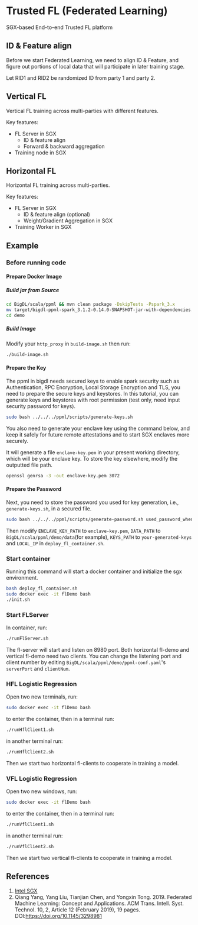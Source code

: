 # Trusted FL (Federated Learning)

SGX-based End-to-end Trusted FL platform

## ID & Feature align

Before we start Federated Learning, we need to align ID & Feature, and figure out portions of local data that will participate in later training stage.

Let RID1 and RID2 be randomized ID from party 1 and party 2.

## Vertical FL

Vertical FL training across multi-parties with different features.

Key features:

* FL Server in SGX
    * ID & feature align
    * Forward & backward aggregation
* Training node in SGX

## Horizontal FL

Horizontal FL training across multi-parties.

Key features:

* FL Server in SGX
   * ID & feature align (optional)
   * Weight/Gradient Aggregation in SGX
* Training Worker in SGX
## Example 

### Before running code

#### **Prepare Docker Image**

##### **Build jar from Source**

```bash
cd BigDL/scala/ppml && mvn clean package -DskipTests -Pspark_3.x
mv target/bigdl-ppml-spark_3.1.2-0.14.0-SNAPSHOT-jar-with-dependencies.jar demo
cd demo
```

##### **Build Image**
Modify your `http_proxy` in `build-image.sh` then run:

```bash
./build-image.sh
```

#### **Prepare the Key**

The ppml in bigdl needs secured keys to enable spark security such as Authentication, RPC Encryption, Local Storage Encryption and TLS, you need to prepare the secure keys and keystores. In this tutorial, you can generate keys and keystores with root permission (test only, need input security password for keys).

```bash
sudo bash ../../../ppml/scripts/generate-keys.sh
```

You also need to generate your enclave key using the command below, and keep it safely for future remote attestations and to start SGX enclaves more securely.

It will generate a file `enclave-key.pem` in your present working directory, which will be your enclave key. To store the key elsewhere, modify the outputted file path.

```bash
openssl genrsa -3 -out enclave-key.pem 3072
```

#### **Prepare the Password**

Next, you need to store the password you used for key generation, i.e., `generate-keys.sh`, in a secured file.

```bash
sudo bash ../../../ppml/scripts/generate-password.sh used_password_when_generate_keys
```

Then modify `ENCLAVE_KEY_PATH` to `enclave-key.pem`, `DATA_PATH` to `BigDL/scala/ppml/demo/data`(for example), `KEYS_PATH` to `your-generated-keys` and `LOCAL_IP` in `deploy_fl_container.sh`.

### **Start container**
Running this command will start a docker container and initialize the sgx environment.

```bash
bash deploy_fl_container.sh
sudo docker exec -it flDemo bash
./init.sh
```

### **Start FLServer**
In container, run:

```bash
./runFlServer.sh
```
The fl-server will start and listen on 8980 port. Both horizontal fl-demo and vertical fl-demo need two clients. You can change the listening port and client number by editing `BigDL/scala/ppml/demo/ppml-conf.yaml`'s `serverPort` and `clientNum`.  

### **HFL Logistic Regression**
Open two new terminals, run:

```bash
sudo docker exec -it flDemo bash
```

to enter the container, then in a terminal run:

```bash
./runHflClient1.sh
```

in another terminal run:

```bash
./runHflClient2.sh
```

Then we start two horizontal fl-clients to cooperate in training a model.

### **VFL Logistic Regression**
Open two new windows, run:

```bash
sudo docker exec -it flDemo bash
```

to enter the container, then in a terminal run:

```bash
./runVflClient1.sh
```

in another terminal run:

```bash
./runVflClient2.sh
```

Then we start two vertical fl-clients to cooperate in training a model.

## References

1. [Intel SGX](https://software.intel.com/content/www/us/en/develop/topics/software-guard-extensions.html)
2. Qiang Yang, Yang Liu, Tianjian Chen, and Yongxin Tong. 2019. Federated Machine Learning: Concept and Applications. ACM Trans. Intell. Syst. Technol. 10, 2, Article 12 (February 2019), 19 pages. DOI:https://doi.org/10.1145/3298981
